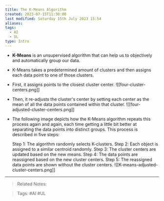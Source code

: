 ```yaml
---
title: The K-Means Algorithm
created: 2023-07-15T11:30:00
last modified: Saturday 15th July 2023 15:54
aliases: 
tags:
  - AI
  - UL
type: Intro
---
```

- **K-Means** is an unsupervised algorithm that can help us to objectively and automatically group our data.
- K-Means takes a predetermined amount of clusters and then assigns each data point to one of those clusters.
- First, it assigns points to the closest cluster center.
![[four-cluster-centers.png]]
- Then, it re-adjusts the cluster's center by setting each center as the mean of all the data points contained within that cluster.
![[four-adjusted-cluster-centers.png]]
- The following image depicts how the K-Means algorithm repeats this process again and again, each time getting a little bit better at separating the data points into distinct groups. This process is described in five steps:

	Step 1: The algorithm randomly selects K-clusters.
	Step 2: Each object is assigned to a similar centroid randomly.
	Step 3: The cluster centers are updated based on the new means.
	Step 4: The data points are reassigned based on the new cluster centers.
	Step 5: The reassigned data points are shown without the cluster centers.
![[K-means-adjusted-cluster-centers.png]]
---
>Related Notes:
 
>Tags: #AI #UL
